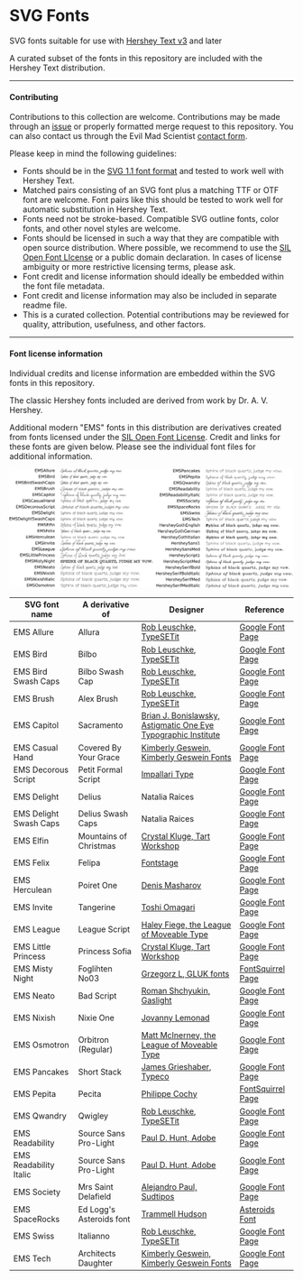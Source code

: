 # SVG Fonts

SVG fonts suitable for use with [Hershey Text v3](https://gitlab.com/oskay/hershey-text) and later

A curated subset of the fonts in this repository are included with the Hershey Text distribution.

----

#### Contributing

Contributions to this collection are welcome. Contributions may be made through an [issue](https://gitlab.com/oskay/svg-fonts/issues) or properly formatted merge request to this repository.
You can also contact us through the Evil Mad Scientist [contact form](https://shop.evilmadscientist.com/contact).

Please keep in mind the following guidelines:
*  Fonts should be in the [SVG 1.1 font format](https://www.w3.org/TR/SVG11/fonts.html) and tested to work well with Hershey Text.
*  Matched pairs consisting of an SVG font plus a matching TTF or OTF font are welcome. 
Font pairs like this should be tested to work well for automatic substitution in Hershey Text.
*  Fonts need not be stroke-based. Compatible SVG outline fonts, color fonts, and other novel styles are welcome.
*  Fonts should be licensed in such a way that they are compatible with open source distribution.
Where possible, we recommend to use the [SIL Open Font LIcense](https://scripts.sil.org/OFL) or a public
domain declaration. In cases of license ambiguity or more restrictive licensing terms, please ask.
*  Font credit and license information should ideally be embedded within the font file metadata.
*  Font credit and license information may also be included in separate readme file.
*  This is a curated collection. Potential contributions may be reviewed for quality, attribution, usefulness, and other factors.


----

#### Font license information

Individual credits and license information are embedded within the SVG fonts in this repository.

The classic Hershey fonts included are derived from
work by Dr. A. V. Hershey.

Additional modern "EMS" fonts in this distribution are
derivatives created from fonts licensed under the [SIL Open Font License](https://scripts.sil.org/OFL). Credit and links for these fonts are given below.
Please see the individual font files for additional information.


![Sample table, generated by the Extensions - Text - Hershey Text - Utilities - Generate Font Table function](samples.png)

SVG font name | A derivative of | Designer | Reference
--------------|-----------------|----------|-------------
EMS Allure | Allura | [Rob Leuschke, TypeSETit](http://www.typesetit.com) | [Google Font Page](https://fonts.google.com/specimen/Allura)
EMS Bird | Bilbo | [Rob Leuschke, TypeSETit](http://www.typesetit.com) | [Google Font Page](https://fonts.google.com/specimen/Bilbo)
EMS Bird Swash Caps | Bilbo Swash Cap | [Rob Leuschke, TypeSETit](http://www.typesetit.com) | [Google Font Page](https://fonts.google.com/specimen/Bilbo+Swash+Caps)
EMS Brush | Alex Brush | [Rob Leuschke, TypeSETit](http://www.typesetit.com) | [Google Font Page](https://fonts.google.com/specimen/Alex+Brush)
EMS Capitol | Sacramento | [Brian J. Bonislawsky, Astigmatic One Eye Typographic Institute](http://www.astigmatic.com) | [Google Font Page](https://fonts.google.com/specimen/Sacramento)
EMS Casual Hand | Covered By Your Grace | [Kimberly Geswein, Kimberly Geswein Fonts](http://www.kimberlygeswein.com/) | [Google Font Page](https://fonts.google.com/specimen/Covered+By+Your+Grace)
EMS Decorous Script | Petit Formal Script | [Impallari Type](http://www.impallari.com) | [Google Font Page](https://fonts.google.com/specimen/Petit+Formal+Script)
EMS Delight | Delius | Natalia Raices | [Google Font Page](https://fonts.google.com/specimen/Delius)
EMS Delight Swash Caps | Delius Swash Caps | Natalia Raices | [Google Font Page](https://fonts.google.com/specimen/Delius+Swash+Caps)
EMS Elfin | Mountains of Christmas | [Crystal Kluge, Tart Workshop](http://www.tartworkshop.com) | [Google Font Page](https://fonts.google.com/specimen/Mountains+of+Christmas)
EMS Felix | Felipa | [Fontstage](https://twitter.com/fontstage) | [Google Font Page](https://fonts.google.com/specimen/Felipa)
EMS Herculean | Poiret One | [Denis Masharov](https://www.myfonts.com/foundry/Denis_Masharov/) | [Google Font Page](https://fonts.google.com/specimen/Poiret+One)
EMS Invite | Tangerine | [Toshi Omagari](http://tosche.net/about) | [Google Font Page](https://fonts.google.com/specimen/Tangerine)
EMS League | League Script | [Haley Fiege, the League of Moveable Type](https://www.theleagueofmoveabletype.com) | [Google Font Page](https://fonts.google.com/specimen/League+Script)
EMS Little Princess | Princess Sofia | [Crystal Kluge, Tart Workshop](http://www.tartworkshop.com) | [Google Font Page](https://fonts.google.com/specimen/Princess+Sofia)
EMS Misty Night | Foglihten No03 | [Grzegorz L, GLUK fonts](http://www.glukfonts.pl) | [FontSquirrel Page](https://www.fontsquirrel.com/fonts/foglihten)
EMS Neato | Bad Script | [Roman Shchyukin, Gaslight](https://www.myfonts.com/foundry/Gaslight/) | [Google Font Page](https://fonts.google.com/specimen/Bad+Script)
EMS Nixish | Nixie One| [Jovanny Lemonad](http://jovanny.ru) | [Google Font Page](https://fonts.google.com/specimen/Nixie+One)
EMS Osmotron | Orbitron (Regular) | [Matt McInerney, the League of Moveable Type](https://www.theleagueofmoveabletype.com) | [Google Font Page](https://fonts.google.com/specimen/Orbitron)
EMS Pancakes | Short Stack | [James Grieshaber, Typeco](http://www.typeco.com) | [Google Font Page](https://fonts.google.com/specimen/Short+Stack)
EMS Pepita | Pecita | [Philippe Cochy](http://pecita.eu/police-en.php) | [FontSquirrel Page](https://www.fontsquirrel.com/fonts/Pecita)
EMS Qwandry | Qwigley | [Rob Leuschke, TypeSETit](http://www.typesetit.com) | [Google Font Page](https://fonts.google.com/specimen/Qwigley)
EMS Readability | Source Sans Pro-Light | [Paul D. Hunt, Adobe](http://www.adobe.com) | [Google Font Page](https://fonts.google.com/specimen/Source+Sans+Pro)
EMS Readability Italic | Source Sans Pro-Light | [Paul D. Hunt, Adobe](http://www.adobe.com) | [Google Font Page](https://fonts.google.com/specimen/Source+Sans+Pro)
EMS Society | Mrs Saint Delafield | [Alejandro Paul, Sudtipos](http://www.sudtipos.com) | [Google Font Page](https://fonts.google.com/specimen/Mrs+Saint+Delafield)
EMS SpaceRocks | Ed Logg's Asteroids font | [Trammell Hudson](https://trmm.net/) | [Asteroids Font](https://trmm.net/Asteroids_font)
EMS Swiss | Italianno | [Rob Leuschke, TypeSETit](http://www.typesetit.com) | [Google Font Page](https://fonts.google.com/specimen/Italianno)
EMS Tech | Architects Daughter | [Kimberly Geswein, Kimberly Geswein Fonts](http://www.kimberlygeswein.com/) | [Google Font Page](https://fonts.google.com/specimen/Architects+Daughter)

